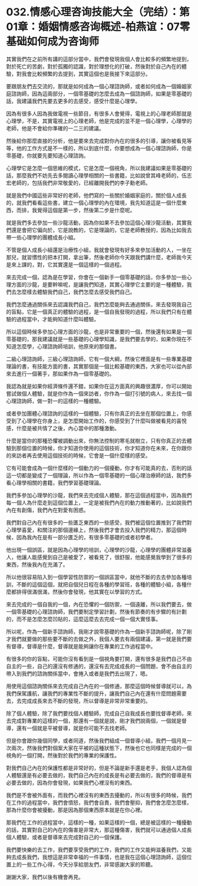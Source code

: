 # 032.情感心理咨询技能大全（完结）：第01章：婚姻情感咨询概述-柏燕谊：07零基础如何成为咨询师

其實我們在之前所有講的這部分當中，我們會發現我個人會比較多的頻繁地提到，對於死亡的苦劇，對於孤獨的認識，對於理想化的打破，然後對於自己內在的體驗，對我會比較頻繁的去提到，其實這個也是我接下來這部分。

要跟朋友們去交流的，那就是如何成為一個心理諮詢師，或者如何成為一個婚姻家庭諮詢師，因為這兩部分，一個零基礎的怎麼去成為一個諮詢師，如果是零基礎的話，我建議我們先要去更多的去感受，感受什麼是心理學。

因為有很多人因為我做電視一些節目，有很多人會覺得，電視上的心理老師那就是心理學，不是，其實電視上的心理老師，他是完成的並不是一個心理學，心理學的老師，他是不會給你準確的一二三的建議。

然後給你那麼直接的分析，他是要來去完成對你內在的很多的引導，讓你被看見等等，他的工作方式是不一樣的，所以到底什麼，你要想成為一個心理諮詢師，你是零基礎，你就要先要知道心理諮詢。

心理學它是怎麼一個思維的模式，它是怎麼一個視角，所以我建議如果是零基礎的話，那麼我們不妨先去多閱讀心理學相關的一些書籍，比如說曾其峰老師的，伍志宏老師的，包括我們非常敬愛的，已經離開我們的李子勳老師。

就是我們中國這些非常好的老師，他們寫的一些關於婚姻家庭的，關於個人成長的，就我們看看這些書，建立一個心理學的內在環境，我先知道這是一個什麼東西，而排，我覺得這個是第一步，然後第二步是什麼呢。

就是我們多去參加一些沙龍活動，因為你如果不去參加這個心理沙龍活動，其實我們還是會把它偏向於，它是說教的，它是理論的，它是老師教授的，因為比如我去帶一些心理學的團體成長小組。

不管是個人成長小組還是治療性小組，我就會發現有好多來參加活動的人，一坐在那兒，就習慣性的把本打開，拿出筆，然後老師你今天跟我們講什麼，老師我今天是來上課的，對，它其實還是一個這樣的一個過程。

來去完成一個，認為是在學習，你會在一個新手一個零基礎的話，你多參加一些心理方面的沙龍，是要幹嘛呢，是讓我們知道，其實心理學它主要的是一種體驗，我們去怎麼樣去體驗我們自己，我們怎麼去感受我們自己。

我們怎麼通過關係來去認識我們自己，我們怎麼能夠去通過關係，來去發現我自己的盲點，它是一個真正的體驗的過程，是一個自我發現的過程，所以我們只有在體驗的過程當中，才能夠知道什麼叫體驗。

所以這個時候多參加心理方面的沙龍，也是非常重要的一個，然後還有如果是一個零基礎的，那我建議就是一些基礎的心理學知識，是我們要去學的，如果你現在不知道怎麼學，心理諮詢師培訓，他原來的那個書。

二級心理諮詢師，三級心理諮詢師，它有一個大綱，然後它裡面是有一些專業基礎理論的書，有技能方面的書，其實那個是一個比較基礎的東西，大家也可以從內部來去進行一個著手，那如果作為一個零基礎的。

我認為就是如果你經濟條件還不錯，如果你在這方面真的興趣很濃厚，你可以開始嘗試做個人體驗，就是你作為一個來訪者，你作為一個打引號的病人，來去找一個心理諮詢師，做一對一的這樣的一種體驗。

或者參加團體心理諮詢的這樣的一個體驗，只有你真正的去坐在那個位置上，你感受到了心理學在你身上，是怎麼開始工作的，你感受到了什麼叫做被看見的喜悅感，什麼是被共情了之後，內心當中的那種激動。

什麼是當你的那種恐懼被調動出來，你無法控制的寒毛就樹立，只有你真正的去體驗到那個位置的時候，你才知道你使用的這個技術，你才知道你在未來，在你跟你的來訪者再去使用這個技術的時候，它會是一個什麼樣的感受。

它有可能會成為一個什麼樣的一個動力的一個擾動，你才有可能真的去，否則的話這一切都是變成了一個理論，所以作為一個零基礎的一個心理治療師的話，我們多看心理學相關的書籍，我們學習基礎理論。

我們多參加心理學的沙龍，我們來去完成個人體驗，那在這個過程當中，因為我們每一個人為什麼走到這個位置上，一定是被我們內在的動力推動著的，比如說我們內在有創傷，我們內在對愛有困惑。

我們對自己內在有很多的一些匱乏東西的一些感受，我們被這個位置推到了我們對心理學喜愛，和關注的那個邊緣上，然後我們才會去投入我們的精力，那這個時候，因為我內在是有一部分匱乏的，有很多零基礎的或者初學者。

他出現一個誤區，就是因為心理學的培訓，心理學的沙龍，心理學的團體非常滋養人，他讓人能感覺到自己是被愛了，被看見了，很舒服，他能感覺我學到了很多的東西，然後我內在充滿了。

所以他很容易陷入到一個學習性防禦的一個誤區當中，就他不斷的去去參加各種培訓，不斷的這個這個，就把自個兒日程在各種的學習班，各種的體驗小組，各種什麼都排得很滿很滿，然後你會發現，他其實在以學習的方式。

來去完成的一個自我的一個，內在恐懼的一個防禦，一個遠離，所以我們要去，做一個零基礎的心理諮詢師，我們要制定學習計劃，然後有節奏的有步驟的有計劃的，而不是怎麼怎麼凹貼的，這麼這麼去去完成一個一個大實怪事。

所以呢，作為一個新手諮詢師，我剛才說零基礎的作為一個新手諮詢師呢，除了剛才我們就要做的那些要不斷的去做之外，我個人要去有兩個建議，第一就是我們要有督導，督導是什麼，督導就是能夠讓你在專業的工作過程當中。

有很多的你的盲點，可能你沒有看到是一個視角要打開，還有很多是我們自己不由自主的一些，自己的還沒有修通的，還沒有去完成成長的一個問題，會不由自主的帶入到我們的諮詢關係當中，會捲入或者是我們去出現了，嗯。

用使用這個諮詢關係來去完成自己內在的一個修通，那麼這個時候督導就可以，為我們保駕護航，讓我們的專業性不斷的提升，讓我們自己內在還有什麼問題需要去，去完成成長來去不斷的發現，所以督導是非常非常重要的。

除了個人體驗，除了我們要找個人體驗師，完成自己自我成長也要找督導老師，來去完成對專業的這樣的一個，那還有一個就是說，剛才我們說兩個，一個就是督導，還有一個就是平被督導，就是你可能不去找老師。

但是你會跟你幾個同學，或者同道，然後我們組成一個督導小組，我們一個月見一次兩次，然後我們對個案大家在平被的這種狀態下，然後也它也同樣是完成的一個視角的一個打開，然後對於我們的專業的保護性。

對我們自己內在的保護性都是非常好的，但是不論是新手還是老手，我個人認為個人體驗還是有必要去做的，我們自己內在的成長是有必要去做的，我們的督導是有必要去做的，因為你會發現，如果我們心裡沒有的東西。

我們是不會被外面有，而我們心裡沒有的東西去擾動的，所以有很多的時候，我們在工作的過程當中，我們會憤怒，我們會自責，我們會壓抑，我們會怎麼怎麼樣，那為什麼你會被擾動，那是因為那個東西原本就是在你心裡。

那我們在工作的過程當中，這樣的一種，如果這樣的一個，總是被這樣的一種擾動的話，其實對自己的內在的傷害是非常大，那這種傷害，我們就可以通過個人成長個人體驗，或者是督導來去完成對自己的一個保護。

我們要快樂的去工作，我們要享受我們的工作，我們的工作又能夠滋養我們，又能夠去成長我們，我想這是非常幸福的一件事情，也是我在這個心理諮詢師，這個位置上的一些工作心得，今天分享給朋友們，非常感謝大家的聆聽。

謝謝大家，我們以後有機會再見。